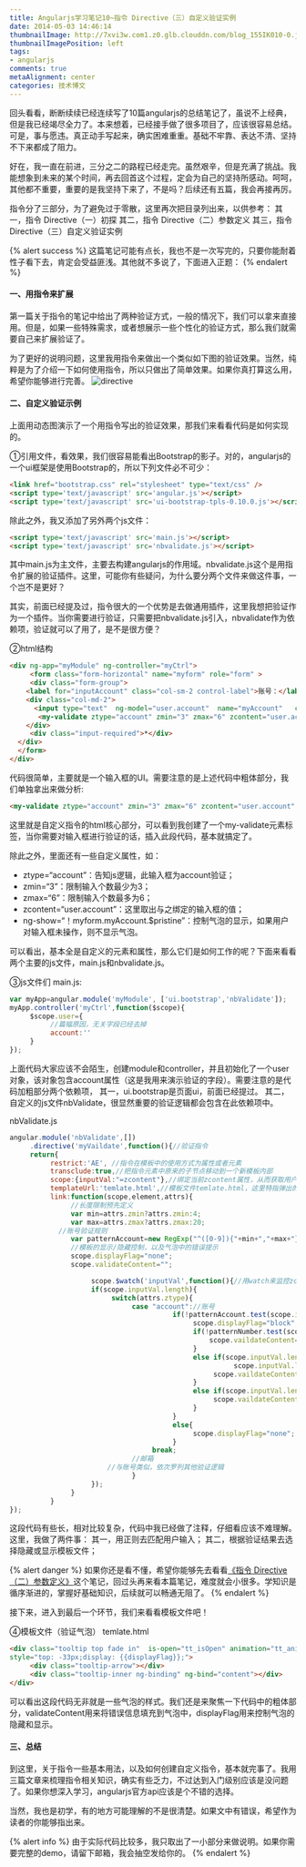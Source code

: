 ```yaml
---
title: Angularjs学习笔记10~指令 Directive（三）自定义验证实例
date: 2014-05-03 14:46:14
thumbnailImage: http://7xvi3w.com1.z0.glb.clouddn.com/blog_155IK010-0.jpg
thumbnailImagePosition: left
tags: 
- angularjs
comments: true
metaAlignment: center
categories: 技术博文
---
```

回头看看，断断续续已经连续写了10篇angularjs的总结笔记了，虽说不上经典，但是我已经竭尽全力了。本来想着，已经接手做了很多项目了，应该很容易总结。可是，事与愿违。真正动手写起来，确实困难重重。基础不牢靠、表达不清、坚持不下来都成了阻力。
<!-- more -->
好在，我一直在前进，三分之二的路程已经走完。虽然艰辛，但是充满了挑战。我能想象到未来的某个时间，再去回首这个过程，定会为自己的坚持所感动。呵呵，其他都不重要，重要的是我坚持下来了，不是吗？后续还有五篇，我会再接再厉。

指令分了三部分，为了避免过于零散，这里再次把目录列出来，以供参考：
其一，指令 Directive（一）初探
其二，指令 Directive（二）参数定义
其三，指令 Directive（三）自定义验证实例

{% alert success %}
这篇笔记可能有点长，我也不是一次写完的，只要你能耐着性子看下去，肯定会受益匪浅。其他就不多说了，下面进入正题：
{% endalert %}


#### 一、用指令来扩展
第一篇关于指令的笔记中给出了两种验证方式，一般的情况下，我们可以拿来直接用。但是，如果一些特殊需求，或者想展示一些个性化的验证方式，那么我们就需要自己来扩展验证了。

为了更好的说明问题，这里我用指令来做出一个类似如下图的验证效果。当然，纯粹是为了介绍一下如何使用指令，所以只做出了简单效果。如果你真打算这么用，希望你能够进行完善。
![directive](http://7xvi3w.com1.z0.glb.clouddn.com/angular_ya.gif)

#### 二、自定义验证示例
上面用动态图演示了一个用指令写出的验证效果，那我们来看看代码是如何实现的。

①引用文件，看效果，我们很容易能看出Bootstrap的影子。对的，angularjs的一个ui框架是使用Bootstrap的，所以下列文件必不可少：
```html
<link href="bootstrap.css" rel="stylesheet" type="text/css" />
<script type='text/javascript' src='angular.js'></script>
<script type='text/javascript' src='ui-bootstrap-tpls-0.10.0.js'></script>
```
除此之外，我又添加了另外两个js文件：
```html
<script type='text/javascript' src='main.js'></script>
<script type='text/javascript' src='nbvalidate.js'></script>
```
其中main.js为主文件，主要去构建angularjs的作用域。nbvalidate.js这个是用指令扩展的验证插件。这里，可能你有些疑问，为什么要分两个文件来做这件事，一个岂不是更好？

其实，前面已经提及过，指令很大的一个优势是去做通用插件，这里我想把验证作为一个插件。当你需要进行验证，只需要把nbvalidate.js引入，nbvalidate作为依赖项，验证就可以了用了，是不是很方便？

②html结构
```html
<div ng-app="myModule" ng-controller="myCtrl">
     <form class="form-horizontal" name="myform" role="form" >
     <div class="form-group">
    <label for="inputAccount" class="col-sm-2 control-label">账号：</label>
    <div class="col-md-2">
      <input type="text"  ng-model="user.account"  name="myAccount"   class="form-control"        id="inputAccount" placeholder="请输入数字账号"/>
       <my-validate ztype="account" zmin="3" zmax="6" zcontent="user.account"  ng-show="!myform.myAccount.$pristine"></my-validate>
    </div>
     <div class="input-required">*</div>
  </div>
  </form>
</div>
```
代码很简单，主要就是一个输入框的UI。需要注意的是上述代码中粗体部分，我们单独拿出来做分析:
```html
<my-validate ztype="account" zmin="3" zmax="6" zcontent="user.account"  ng-show="!myform.myAccount.$pristine"></my-validate>
```
这里就是自定义指令的html核心部分，可以看到我创建了一个my-validate元素标签，当你需要对输入框进行验证的话，插入此段代码，基本就搞定了。

除此之外，里面还有一些自定义属性，如：
- ztype=“account”：告知js逻辑，此输入框为account验证；
- zmin=“3”：限制输入个数最少为3；
- zmax=“6”：限制输入个数最多为6；
- zcontent=“user.account”：这里取出与之绑定的输入框的值；
- ng-show=“！myform.myAccount.$pristine”：控制气泡的显示，如果用户对输入框未操作，则不显示气泡。

可以看出，基本全是自定义的元素和属性，那么它们是如何工作的呢？下面来看看两个主要的js文件，main.js和nbvalidate.js。

③js文件们
main.js:
```js
var myApp=angular.module('myModule', ['ui.bootstrap','nbValidate']);
myApp.controller('myCtrl',function($scope){
     $scope.user={
          //篇幅原因，无关字段已经去掉
          account:''
     }
});
```
上面代码大家应该不会陌生，创建module和controller，并且初始化了一个user对象，该对象包含account属性（这是我用来演示验证的字段）。需要注意的是代码加粗部分两个依赖项，
其一，ui.bootstrap是页面ui，前面已经提过。
其二，自定义的js文件nbValidate，很显然重要的验证逻辑都会包含在此依赖项中。

nbValidate.js
```js
angular.module('nbValidate',[])
     .directive('myVaildate',function(){//验证指令
     return{
          restrict:'AE', //指令在模板中的使用方式为属性或者元素
          transclude:true,//把指令元素中原来的子节点移动到一个新模板内部
          scope:{inputVal:"=zcontent"},//绑定当前zcontent属性，从而获取用户输入
          templateUrl:'temlate.html',//模板文件temlate.html，这里特指弹出的气泡html结构
          link:function(scope,element,attrs){
               //长度限制预先定义
               var min=attrs.zmin?attrs.zmin:4;
               var max=attrs.zmax?attrs.zmax:20;
            //账号验证规则
               var patternAccount=new RegExp("^([0-9]){"+min+","+max+"}$");
               //模板的显示/隐藏控制，以及气泡中的错误提示
               scope.displayFlag="none";
               scope.validateContent="";

                    scope.$watch('inputVal',function(){//用watch来监控zcontent属性值的变化
                    if(scope.inputVal.length){
                         switch(attrs.ztype){
                              case "account"://账号
                                        if(!patternAccount.test(scope.inputVal)){
                                             scope.displayFlag="block";//不能通过验证则显示错误提示气泡
                                             if(!patternNumber.test(scope.inputVal)){
                                                 scope.vaildateContent="账号只能包含数字！";
                                             }
                                             else if(scope.inputVal.length<min&&
                                                       scope.inputVal.length>0){
                                                  scope.vaildateContent="账号必须大于"+min+"位！";
                                             }
                                             else if(scope.inputVal.length>max){
                                                  scope.vaildateContent="账号不能超过"+max+"位！";
                                             }
                                        }
                                        else{
                                             scope.displayFlag="none";
                                        }
                                   break;
                              //邮箱
                        //与账号类似，依次罗列其他验证逻辑
                              }
                    });
               }
          }
});
```

这段代码有些长，相对比较复杂，代码中我已经做了注释，仔细看应该不难理解。这里，我做了两件事：
其一，用正则去匹配用户输入；
其二，根据验证结果去选择隐藏或显示模板文件；

{% alert danger %}
如果你还是看不懂，希望你能够先去看看[《指令 Directive（二）参数定义》](http://jartto.wang/2014/04/28/angularjs-part-10/)这个笔记，回过头再来看本篇笔记，难度就会小很多。学知识是循序渐进的，掌握好基础知识，后续就可以畅通无阻了。
{% endalert %}

接下来，进入到最后一个环节，我们来看看模板文件吧！

④模板文件（验证气泡）
temlate.html
```html
<div class="tooltip top fade in"  is-open="tt_isOpen" animation="tt_animation" placement="top"  content="{{validateContent}}" title="" tooltip-popup=""
style="top: -33px;display: {{displayFlag}};">
     <div class="tooltip-arrow"></div>
     <div class="tooltip-inner ng-binding" ng-bind="content"></div>
</div>
```

可以看出这段代码无非就是一些气泡的样式。我们还是来聚焦一下代码中的粗体部分，validateContent用来将错误信息填充到气泡中，displayFlag用来控制气泡的隐藏和显示。

#### 三、总结
到这里，关于指令一些基本用法，以及如何创建自定义指令，基本就完事了。我用三篇文章来梳理指令相关知识，确实有些乏力，不过达到入门级别应该是没问题了。如果你想深入学习，angularjs官方api应该是个不错的选择。

当然，我也是初学，有的地方可能理解的不是很清楚。如果文中有错误，希望作为读者的你能够指出来。

{% alert info %}
由于实际代码比较多，我只取出了一小部分来做说明。如果你需要完整的demo，请留下邮箱，我会抽空发给你的。
{% endalert %}










